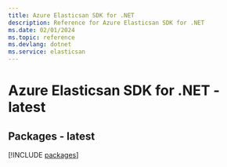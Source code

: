 ```yaml
---
title: Azure Elasticsan SDK for .NET
description: Reference for Azure Elasticsan SDK for .NET
ms.date: 02/01/2024
ms.topic: reference
ms.devlang: dotnet
ms.service: elasticsan
---
```

# Azure Elasticsan SDK for .NET - latest
## Packages - latest
[!INCLUDE [packages](elasticsan-index.md)]